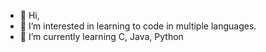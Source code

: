 - 👋 Hi,
- 👀 I’m interested in learning to code in multiple languages.
- 🌱 I’m currently learning C, Java, Python

